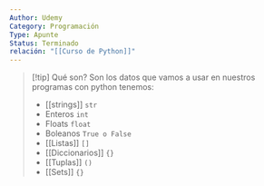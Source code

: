 ```yaml
---
Author: Udemy
Category: Programación
Type: Apunte
Status: Terminado
relación: "[[Curso de Python]]"
---
```

>[!tip] Qué son?
>Son los datos que vamos a usar en nuestros programas con python tenemos:
>- [[strings]] `str`
>- Enteros `int`
>- Floats `float`
>- Boleanos `True o False`
>- [[Listas]] `[]`
>- [[Diccionarios]] `{}`
>- [[Tuplas]] `()`
>- [[Sets]] `{}`
